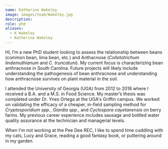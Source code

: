 ```yaml
---
name: Katherine Wakeley
image: images/team/Wakeley.jpg
description:
role: phd
aliases:
  - K Wakeley
  - Katherine Wakeley
---
```

Hi, I’m a new PhD student looking to assess the relationship between beans (common bean, lima bean, etc.) and Anthacnose (*Colletotrichum lindemuthianum* and *C. truncatum*).
My current focus is characterizing bean anthracnose in South Carolina.
Future projects will likely include understanding the pathogenesis of bean anthracnose and understanding how anthracnose survives on plant material in the soil. 

I attended the University of Georgia (UGA) from 2012 to 2018 where I received a B.A. and a M.S. in Food Science.
My master’s thesis was completed under Dr. Ynes Ortega at the UGA's Griffin campus.
We worked on validating the efficacy of a cheaper, in-field sampling method for *Cryptosporidium spp.*, *Giardia spp.*, and *Cyclospora cayetanensis* on berry farms.
My previous career experience includes sausage and bottled water quality assurance at the technician and managerial levels. 

When I'm not working at the Pee Dee REC, I like to spend time cuddling with my cats, Lucy and Grace, reading a good fantasy book, or puttering around in my garden.
